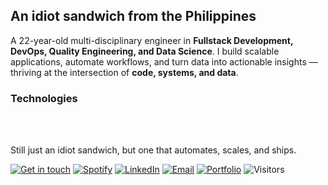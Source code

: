 ## An idiot sandwich from the Philippines

A 22-year-old multi-disciplinary engineer in **Fullstack Development, DevOps, Quality Engineering, and Data Science**. I build scalable applications, automate workflows, and turn data into actionable insights — thriving at the intersection of **code, systems, and data**.

### Technologies

<div>
  <img src="https://img.shields.io/badge/-bash-%23eeeeee?style=flat-square&amp;logo=gnubash&amp;logoColor=black" alt="" >
<img src="https://img.shields.io/badge/-csharp-%23eeeeee?style=flat-square&amp;logo=sharp&amp;logoColor=black" alt="" >
<img src="https://img.shields.io/badge/-dart-%23eeeeee?style=flat-square&amp;logo=dart&amp;logoColor=black" alt="" >
<img src="https://img.shields.io/badge/-html-%23eeeeee?style=flat-square&amp;logo=html5&amp;logoColor=black" alt="" >
<img src="https://img.shields.io/badge/-css-%23eeeeee?style=flat-square&amp;logo=css&amp;logoColor=black" alt="" >
<img src="https://img.shields.io/badge/-java-%23eeeeee?style=flat-square&amp;logo=openjdk&amp;logoColor=black" alt="" >
<img src="https://img.shields.io/badge/-javascript-%23eeeeee?style=flat-square&amp;logo=javascript&amp;logoColor=black" alt="" >
<img src="https://img.shields.io/badge/-php-%23eeeeee?style=flat-square&amp;logo=php&amp;logoColor=black" alt="" >
<img src="https://img.shields.io/badge/-python-%23eeeeee?style=flat-square&amp;logo=python&amp;logoColor=black" alt="" >
<img src="https://img.shields.io/badge/-r-%23eeeeee?style=flat-square&amp;logo=r&amp;logoColor=black" alt="" >
<img src="https://img.shields.io/badge/-typescript-%23eeeeee?style=flat-square&amp;logo=typescript&amp;logoColor=black" alt="" >
<img src="https://img.shields.io/badge/-docker-%23eeeeee?style=flat-square&amp;logo=docker&amp;logoColor=black" alt="" >
<img src="https://img.shields.io/badge/-git-%23eeeeee?style=flat-square&amp;logo=git&amp;logoColor=black" alt="" >
<img src="https://img.shields.io/badge/-labview-%23eeeeee?style=flat-square&amp;logo=labview&amp;logoColor=black" alt="" >
<img src="https://img.shields.io/badge/-bootstrap-%23eeeeee?style=flat-square&amp;logo=bootstrap&amp;logoColor=black" alt="" >
<img src="https://img.shields.io/badge/-codeigniter-%23eeeeee?style=flat-square&amp;logo=codeigniter&amp;logoColor=black" alt="" >
<img src="https://img.shields.io/badge/-daisyui-%23eeeeee?style=flat-square&amp;logo=daisyui&amp;logoColor=black" alt="" >
<img src="https://img.shields.io/badge/-fastapi-%23eeeeee?style=flat-square&amp;logo=fastapi&amp;logoColor=black" alt="" >
<img src="https://img.shields.io/badge/-flask-%23eeeeee?style=flat-square&amp;logo=flask&amp;logoColor=black" alt="" >
<img src="https://img.shields.io/badge/-flutter-%23eeeeee?style=flat-square&amp;logo=flutter&amp;logoColor=black" alt="" >
<img src="https://img.shields.io/badge/-heroui-%23eeeeee?style=flat-square&amp;logo=heroui&amp;logoColor=black" alt="" >
<img src="https://img.shields.io/badge/-javafx-%23eeeeee?style=flat-square&amp;logo=openjdk&amp;logoColor=black" alt="" >
<img src="https://img.shields.io/badge/-laravel-%23eeeeee?style=flat-square&amp;logo=laravel&amp;logoColor=black" alt="" >
<img src="https://img.shields.io/badge/-nextjs-%23eeeeee?style=flat-square&amp;logo=nextdotjs&amp;logoColor=black" alt="" >
<img src="https://img.shields.io/badge/-open api-%23eeeeee?style=flat-square&amp;logo=openapiinitiative&amp;logoColor=black" alt="" >
<img src="https://img.shields.io/badge/-pydantic-%23eeeeee?style=flat-square&amp;logo=pydantic&amp;logoColor=black" alt="" >
<img src="https://img.shields.io/badge/-react-%23eeeeee?style=flat-square&amp;logo=react&amp;logoColor=black" alt="" >
<img src="https://img.shields.io/badge/-shadcnui-%23eeeeee?style=flat-square&amp;logo=shadcnui&amp;logoColor=black" alt="" >
<img src="https://img.shields.io/badge/-streamlit-%23eeeeee?style=flat-square&amp;logo=streamlit&amp;logoColor=black" alt="" >
<img src="https://img.shields.io/badge/-swagger-%23eeeeee?style=flat-square&amp;logo=swagger&amp;logoColor=black" alt="" >
<img src="https://img.shields.io/badge/-tailwindcss-%23eeeeee?style=flat-square&amp;logo=tailwindcss&amp;logoColor=black" alt="" >
<img src="https://img.shields.io/badge/-ggplot-%23eeeeee?style=flat-square&amp;logo=tidyverse&amp;logoColor=black" alt="" >
<img src="https://img.shields.io/badge/-numpy-%23eeeeee?style=flat-square&amp;logo=numpy&amp;logoColor=black" alt="" >
<img src="https://img.shields.io/badge/-pandas-%23eeeeee?style=flat-square&amp;logo=pandas&amp;logoColor=black" alt="" >
<img src="https://img.shields.io/badge/-plotly-%23eeeeee?style=flat-square&amp;logo=plotly&amp;logoColor=black" alt="" >
<img src="https://img.shields.io/badge/-seaborn-%23eeeeee?style=flat-square&amp;logo=python&amp;logoColor=black" alt="" >
<img src="https://img.shields.io/badge/-sklearn-%23eeeeee?style=flat-square&amp;logo=scikitlearn&amp;logoColor=black" alt="" >
<img src="https://img.shields.io/badge/-grafana k6-%23eeeeee?style=flat-square&amp;logo=k6&amp;logoColor=black" alt="" >
<img src="https://img.shields.io/badge/-robot framework-%23eeeeee?style=flat-square&amp;logo=robotframework&amp;logoColor=black" alt="" >
<img src="https://img.shields.io/badge/-jupyter-%23eeeeee?style=flat-square&amp;logo=jupyter&amp;logoColor=black" alt="" >
<img src="https://img.shields.io/badge/-allure-%23eeeeee?style=flat-square&amp;logo=circle&amp;logoColor=black" alt="" >
<img src="https://img.shields.io/badge/-hashicorp vault-%23eeeeee?style=flat-square&amp;logo=vault&amp;logoColor=black" alt="" >
<img src="https://img.shields.io/badge/-influxdb-%23eeeeee?style=flat-square&amp;logo=influxdb&amp;logoColor=black" alt="" >
<img src="https://img.shields.io/badge/-mysql-%23eeeeee?style=flat-square&amp;logo=mysql&amp;logoColor=black" alt="" >
<img src="https://img.shields.io/badge/-nocodb-%23eeeeee?style=flat-square&amp;logo=airtable&amp;logoColor=black" alt="" >
<img src="https://img.shields.io/badge/-pocketbase-%23eeeeee?style=flat-square&amp;logo=pocketbase&amp;logoColor=black" alt="" >
<img src="https://img.shields.io/badge/-postgresql-%23eeeeee?style=flat-square&amp;logo=postgresql&amp;logoColor=black" alt="" >
<img src="https://img.shields.io/badge/-supabase-%23eeeeee?style=flat-square&amp;logo=supabase&amp;logoColor=black" alt="" >
<img src="https://img.shields.io/badge/-browserstack-%23eeeeee?style=flat-square&amp;logo=bt&amp;logoColor=black" alt="" >
<img src="https://img.shields.io/badge/-github-%23eeeeee?style=flat-square&amp;logo=github&amp;logoColor=black" alt="" >
<img src="https://img.shields.io/badge/-grafana-%23eeeeee?style=flat-square&amp;logo=grafana&amp;logoColor=black" alt="" >
<img src="https://img.shields.io/badge/-grafana loki-%23eeeeee?style=flat-square&amp;logo=grafana&amp;logoColor=black" alt="" >
<img src="https://img.shields.io/badge/-jenkins-%23eeeeee?style=flat-square&amp;logo=jenkins&amp;logoColor=black" alt="" >
<img src="https://img.shields.io/badge/-aws ec2-%23eeeeee?style=flat-square&amp;logo=cloudways&amp;logoColor=black" alt="" >
<img src="https://img.shields.io/badge/-slack-%23eeeeee?style=flat-square&amp;logo=slack&amp;logoColor=black" alt="" >
<img src="https://img.shields.io/badge/-vapi-%23eeeeee?style=flat-square&amp;logo=vectary&amp;logoColor=black" alt="" >
<img src="https://img.shields.io/badge/-arduino-%23eeeeee?style=flat-square&amp;logo=arduino&amp;logoColor=black" alt="" >
<img src="https://img.shields.io/badge/-n8n-%23eeeeee?style=flat-square&amp;logo=n8n&amp;logoColor=black" alt="" >
<img src="https://img.shields.io/badge/-vscodium-%23eeeeee?style=flat-square&amp;logo=vscodium&amp;logoColor=black" alt="" >
<img src="https://img.shields.io/badge/-neovim-%23eeeeee?style=flat-square&amp;logo=neovim&amp;logoColor=black" alt="" >
<img src="https://img.shields.io/badge/-tmux-%23eeeeee?style=flat-square&amp;logo=tmux&amp;logoColor=black" alt="" >
<img src="https://img.shields.io/badge/-linux-%23eeeeee?style=flat-square&amp;logo=linux&amp;logoColor=black" alt="" >
<img src="https://img.shields.io/badge/-ubuntu-%23eeeeee?style=flat-square&amp;logo=ubuntu&amp;logoColor=black" alt="" >
<img src="https://img.shields.io/badge/-zorin-%23eeeeee?style=flat-square&amp;logo=zorin&amp;logoColor=black" alt="" >
<img src="https://img.shields.io/badge/-macos-%23eeeeee?style=flat-square&amp;logo=macos&amp;logoColor=black" alt="" >
<img src="https://img.shields.io/badge/-indesign-%23eeeeee?style=flat-square&amp;logo=aframe&amp;logoColor=black" alt="" >
<img src="https://img.shields.io/badge/-photoshop-%23eeeeee?style=flat-square&amp;logo=aframe&amp;logoColor=black" alt="" >
<img src="https://img.shields.io/badge/-premiere-%23eeeeee?style=flat-square&amp;logo=aframe&amp;logoColor=black" alt="" >

<br/>
<br/>

Still just an idiot sandwich, but one that automates, scales, and ships.

[![Get in touch](https://img.shields.io/badge/Get%20in%20touch-%23000000?style=flat-square&logo=github&logoColor=white)](#)
[![Spotify](https://img.shields.io/badge/-Spotify-%23000000?style=flat-square&logo=spotify&logoColor=white)](https://open.spotify.com/user/12180365121)
[![LinkedIn](https://img.shields.io/badge/-LinkedIn-%23000000?style=flat-square&logo=linksys&logoColor=white)](https://www.linkedin.com/in/jjcabreraaaa/)
[![Email](https://img.shields.io/badge/hello@jadecabrera.com-%23000000?style=flat-square&logo=gmail&logoColor=white)](mailto:hello@jadecabrera.com)
[![Portfolio](https://img.shields.io/badge/jadecabrera.com-%23000000?style=flat-square&logo=vercel&logoColor=white)](https://jadecabrera.com)
![Visitors](https://api.visitorbadge.io/api/visitors?path=github.com%2Fhyoaru&label=Visitors&labelColor=%23000000&countColor=%23eeeeee&style=flat-square&label)
